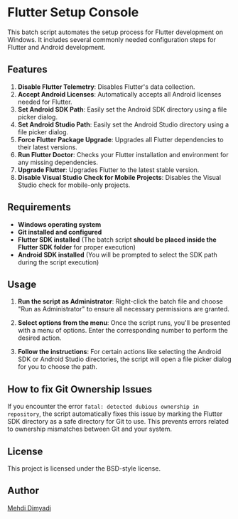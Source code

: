 # Flutter Setup Console

This batch script automates the setup process for Flutter development on Windows. It includes several commonly needed configuration steps for Flutter and Android development. 

## Features

1. **Disable Flutter Telemetry**: Disables Flutter's data collection.
2. **Accept Android Licenses**: Automatically accepts all Android licenses needed for Flutter.
3. **Set Android SDK Path**: Easily set the Android SDK directory using a file picker dialog.
4. **Set Android Studio Path**: Easily set the Android Studio directory using a file picker dialog.
5. **Force Flutter Package Upgrade**: Upgrades all Flutter dependencies to their latest versions.
6. **Run Flutter Doctor**: Checks your Flutter installation and environment for any missing dependencies.
7. **Upgrade Flutter**: Upgrades Flutter to the latest stable version.
8. **Disable Visual Studio Check for Mobile Projects**: Disables the Visual Studio check for mobile-only projects.

## Requirements

- **Windows operating system**
- **Git installed and configured**
- **Flutter SDK installed** (The batch script **should be placed inside the Flutter SDK folder** for proper execution)
- **Android SDK installed** (You will be prompted to select the SDK path during the script execution)

## Usage

1. **Run the script as Administrator**: 
   Right-click the batch file and choose "Run as Administrator" to ensure all necessary permissions are granted.
   
2. **Select options from the menu**:
   Once the script runs, you'll be presented with a menu of options. Enter the corresponding number to perform the desired action.

3. **Follow the instructions**:
   For certain actions like selecting the Android SDK or Android Studio directories, the script will open a file picker dialog for you to choose the path.

## How to fix Git Ownership Issues

If you encounter the error `fatal: detected dubious ownership in repository`, the script automatically fixes this issue by marking the Flutter SDK directory as a safe directory for Git to use. This prevents errors related to ownership mismatches between Git and your system.

## License

This project is licensed under the BSD-style license.

## Author

[Mehdi Dimyadi](https://github.com/mehdimyadi)
